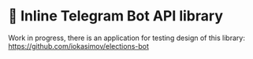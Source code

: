 # 🛒 Inline Telegram Bot API library

Work in progress, there is an application for testing design of this library:
https://github.com/iokasimov/elections-bot
